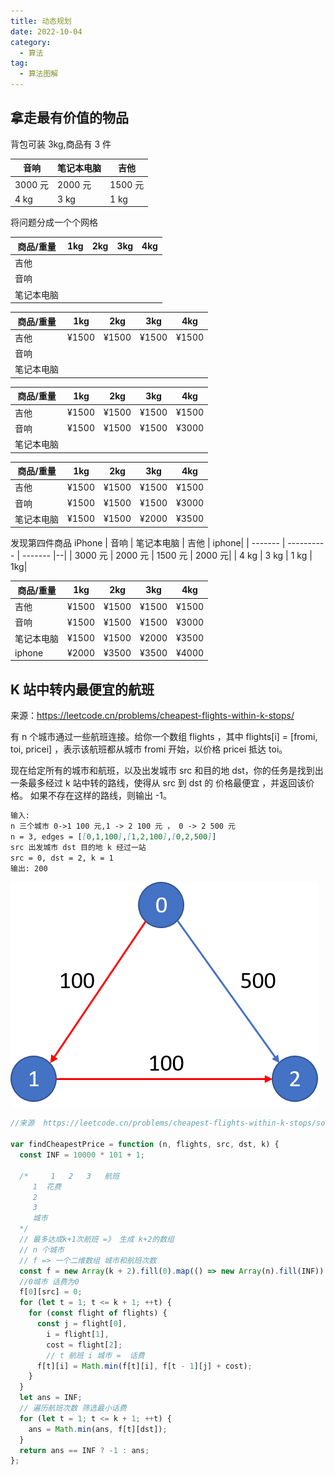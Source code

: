 ```yaml
---
title: 动态规划
date: 2022-10-04
category:
  - 算法
tag:
  - 算法图解
---
```


## 拿走最有价值的物品

背包可装 3kg,商品有 3 件

| 音响    | 笔记本电脑 | 吉他    |
| ------- | ---------- | ------- |
| 3000 元 | 2000 元    | 1500 元 |
| 4 kg    | 3 kg       | 1 kg    |

将问题分成一个个网格

| 商品/重量  | 1kg | 2kg | 3kg | 4kg |
| ---------- | --- | --- | --- | --- |
| 吉他       |     |     |     |     |
| 音响       |     |     |     |     |
| 笔记本电脑 |     |     |     |     |

| 商品/重量  | 1kg   | 2kg   | 3kg   | 4kg   |
| ---------- | ----- | ----- | ----- | ----- |
| 吉他       | ¥1500 | ¥1500 | ¥1500 | ¥1500 |
| 音响       |       |       |       |       |
| 笔记本电脑 |       |       |       |       |

| 商品/重量  | 1kg   | 2kg   | 3kg   | 4kg   |
| ---------- | ----- | ----- | ----- | ----- |
| 吉他       | ¥1500 | ¥1500 | ¥1500 | ¥1500 |
| 音响       | ¥1500 | ¥1500 | ¥1500 | ¥3000 |
| 笔记本电脑 |       |       |       |       |

| 商品/重量  | 1kg   | 2kg   | 3kg   | 4kg   |
| ---------- | ----- | ----- | ----- | ----- |
| 吉他       | ¥1500 | ¥1500 | ¥1500 | ¥1500 |
| 音响       | ¥1500 | ¥1500 | ¥1500 | ¥3000 |
| 笔记本电脑 | ¥1500 | ¥1500 | ¥2000 | ¥3500 |

发现第四件商品 iPhone
| 音响 | 笔记本电脑 | 吉他 | iphone|
| ------- | ---------- | ------- |--|
| 3000 元 | 2000 元 | 1500 元 | 2000 元|
| 4 kg | 3 kg | 1 kg | 1kg|

| 商品/重量  | 1kg   | 2kg   | 3kg   | 4kg   |
| ---------- | ----- | ----- | ----- | ----- |
| 吉他       | ¥1500 | ¥1500 | ¥1500 | ¥1500 |
| 音响       | ¥1500 | ¥1500 | ¥1500 | ¥3000 |
| 笔记本电脑 | ¥1500 | ¥1500 | ¥2000 | ¥3500 |
| iphone     | ¥2000 | ¥3500 | ¥3500 | ¥4000 |

## K 站中转内最便宜的航班

来源：https://leetcode.cn/problems/cheapest-flights-within-k-stops/

有 n 个城市通过一些航班连接。给你一个数组 flights ，其中 flights[i] = [fromi, toi, pricei] ，表示该航班都从城市 fromi 开始，以价格 pricei 抵达 toi。

现在给定所有的城市和航班，以及出发城市 src 和目的地 dst，你的任务是找到出一条最多经过 k 站中转的路线，使得从 src 到 dst 的 价格最便宜 ，并返回该价格。 如果不存在这样的路线，则输出 -1。

```md
输入:
n 三个城市 0->1 100 元,1 -> 2 100 元 ， 0 -> 2 500 元
n = 3, edges = [[0,1,100],[1,2,100],[0,2,500]]
src 出发城市 dst 目的地 k 经过一站
src = 0, dst = 2, k = 1
输出: 200
```

![](./images/168012340-11-22-16-43-01.png)

```js
//来源  https://leetcode.cn/problems/cheapest-flights-within-k-stops/solutions/954402/k-zhan-zhong-zhuan-nei-zui-bian-yi-de-ha-abzi/

var findCheapestPrice = function (n, flights, src, dst, k) {
  const INF = 10000 * 101 + 1;

  /*     1   2   3   航班
     1  花费
     2
     3
     城市
  */
  // 最多达成k+1次航班 =》 生成 k+2的数组
  // n 个城市
  // f => 一个二维数组 城市和航班次数
  const f = new Array(k + 2).fill(0).map(() => new Array(n).fill(INF));
  //0城市 话费为0 
  f[0][src] = 0;
  for (let t = 1; t <= k + 1; ++t) {
    for (const flight of flights) {
      const j = flight[0],
        i = flight[1],
        cost = flight[2];
        // t 航班 i 城市 =  话费
      f[t][i] = Math.min(f[t][i], f[t - 1][j] + cost);
    }
  }
  let ans = INF;
  // 遍历航班次数 筛选最小话费
  for (let t = 1; t <= k + 1; ++t) {
    ans = Math.min(ans, f[t][dst]);
  }
  return ans == INF ? -1 : ans;
};
```
